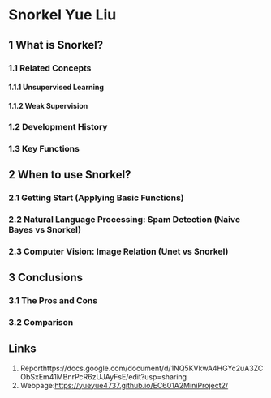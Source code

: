 Snorkel Yue Liu
===

1 What is Snorkel?
---
### 1.1 Related Concepts
#### 1.1.1 Unsupervised Learning
#### 1.1.2 Weak Supervision
### 1.2 Development History

### 1.3 Key Functions

2 When to use Snorkel?
---
### 2.1 Getting Start (Applying Basic Functions)

### 2.2 Natural Language Processing: Spam Detection (Naive Bayes vs Snorkel)

### 2.3 Computer Vision: Image Relation (Unet vs Snorkel)

3 Conclusions
---
### 3.1 The Pros and Cons

### 3.2 Comparison

Links
---
1. Reporthttps://docs.google.com/document/d/1NQ5KVkwA4HGYc2uA3ZCObSxEm41MBnrPcR6zUJAyFsE/edit?usp=sharing
2. Webpage:https://yueyue4737.github.io/EC601A2MiniProject2/

